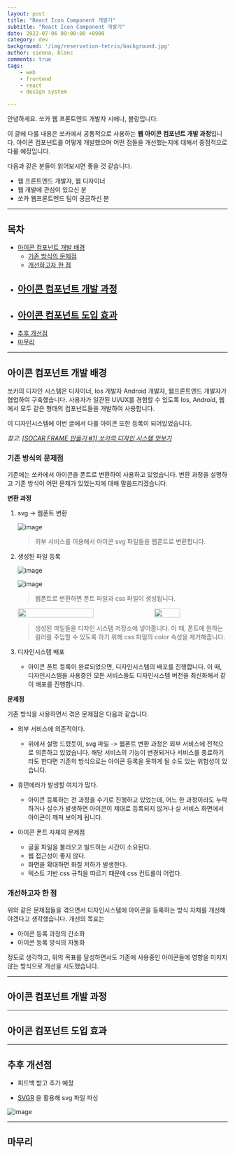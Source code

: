 ```yaml
---
layout: post
title: "React Icon Component 개발기"
subtitle: "React Icon Component 개발기"
date: 2022-07-06 09:00:00 +0900
category: dev
background: '/img/reservation-tetris/background.jpg'
author: sienna, blanc
comments: true
tags:
    - web
    - frontend
    - react
    - design system

---
```


안녕하세요. 쏘카 웹 프론트엔드 개발자 시에나, 블랑입니다.

이 글에 다룰 내용은 쏘카에서 공통적으로 사용하는 **웹 아이콘 컴포넌트 개발 과정**입니다. 아이콘 컴포넌트를 어떻게 개발했으며 어떤 점들을 개선했는지에 대해서 중점적으로 다룰 예정입니다.

다음과 같은 분들이 읽어보시면 좋을 것 같습니다.

- 웹 프론트엔드 개발자, 웹 디자이너
- 웹 개발에 관심이 있으신 분
- 쏘카 웹프론트엔드 팀이 궁금하신 분

---

## 목차

- [아이콘 컴포넌트 개발 배경](#아이콘-컴포넌트-개발-배경)
    - [기존 방식의 문제점](#기존-방식의-문제점)
    - [개선하고자 한 점](#개선하고자-한-점)
- [아이콘 컴포넌트 개발 과정](#아이콘-컴포넌트-개발-과정)
    - 
- [아이콘 컴포넌트 도입 효과](#아이콘-컴포넌트-도입-효과)
    - 
- [추후 개선점](#추후-개선점)
- [마무리](#마무리)

---

## 아이콘 컴포넌트 개발 배경 <a name="아이콘-컴포넌트-개발-배경" />

쏘카의 디자인 시스템은 디자이너, Ios 개발자 Android 개발자, 웹프론트엔드 개발자가 협업하여 구축했습니다. 사용자가 일관된 UI/UX를 경험할 수 있도록 Ios, Android, 웹에서 모두 같은 형태의 컴포넌트들을 개발하여 사용합니다.

이 디자인시스템에 이번 글에서 다룰 아이콘 또한 등록이 되어있었습니다.

*참고: [[SOCAR FRAME 만들기 #1] 쏘카의 디자인 시스템 맛보기](/design/2020/06/23/socar-design-system-01.html)*

### 기존 방식의 문제점 <a name="기존-방식의-문제점" />

기존에는 쏘카에서 아이콘을 폰트로 변환하여 사용하고 있었습니다. 변환 과정을 설명하고 기존 방식이 어떤 문제가 있었는지에 대해 말씀드리겠습니다.

**변환 과정**

1. svg → 웹폰트 변환
    
    ![image](https://user-images.githubusercontent.com/72717402/177696944-f89f054a-c1e3-4ead-a248-63cbc03376b3.png)
    
    > 외부 서비스를 이용해서 아이콘 svg 파일들을 웹폰트로 변환합니다.
    
2. 생성된 파일 등록
    
    ![image](https://user-images.githubusercontent.com/72717402/177697047-02241121-1daa-4e24-abb3-3ff264c049a9.png)
    
    ![image](https://user-images.githubusercontent.com/72717402/177697098-8f2beef8-9f3c-4cbd-b0a1-ceb8b3162a30.png)
    
    > 웹폰트로 변환하면 폰트 파일과 css 파일이 생성됩니다.
    
    <div style="display: flex; justify-content: space-between;">
        <img width="60%" src="https://user-images.githubusercontent.com/72717402/177697181-5bb3f5f6-49e6-499f-82b5-0bb702a43c75.png" />
        <img width="35%" src="https://user-images.githubusercontent.com/72717402/177697213-24b9d90c-1379-441c-b25f-c808b738c965.png" />
    </div>
    
    > 생성된 파일들을 디자인 시스템 저장소에 넣어줍니다. 이 때, 폰트에 원하는 컬러를 주입할 수 있도록 하기 위해 css 파일의 color 속성을 제거해줍니다.
    
3. 디자인시스템 배포
    - 아이콘 폰트 등록이 완료되었으면, 디자인시스템의 배포를 진행합니다. 이 때, 디자인시스템을 사용중인 모든 서비스들도 디자인시스템 버전을 최신화해서 같이 배포를 진행합니다.

**문제점**

기존 방식을 사용하면서 겪은 문제점은 다음과 같습니다.

- 외부 서비스에 의존적이다.
    - 위에서 설명 드렸듯이, svg 파일 -> 웹폰트 변환 과정은 외부 서비스에 전적으로 의존하고 있었습니다. 해당 서비스의 기능이 변경되거나 서비스를 종료하기라도 한다면 기존의 방식으로는 아이콘 등록을 못하게 될 수도 있는 위험성이 있습니다.

- 휴먼에러가 발생할 여지가 많다.
    - 아이콘 등록하는 전 과정을 수기로 진행하고 있었는데, 어느 한 과정이라도 누락하거나 실수가 발생하면 아이콘이 제대로 등록되지 않거나 실 서비스 화면에서 아이콘이 깨져 보이게 됩니다.

- 아이콘 폰트 자체의 문제점
    - 글꼴 파일을 불러오고 빌드하는 시간이 소요된다.
    - 웹 접근성이 좋지 않다.
    - 화면을 확대하면 화질 저하가 발생한다.
    - 텍스트 기반 css 규칙을 따르기 때문에 css 컨트롤이 어렵다.
    

### 개선하고자 한 점 <a name="개선하고자-한-점" />

위와 같은 문제점들을 겪으면서 디자인시스템에 아이콘을 등록하는 방식 자체를 개선해야겠다고 생각했습니다. 개선의 목표는

- 아이콘 등록 과정의 간소화
- 아이콘 등록 방식의 자동화

정도로 생각하고, 위의 목표를 달성하면서도 기존에 사용중인 아이콘들에 영향을 미치지 않는 방식으로 개선을 시도했습니다.

---

## 아이콘 컴포넌트 개발 과정 <a name="아이콘-컴포넌트-개발-과정" />

---

## 아이콘 컴포넌트 도입 효과 <a name="아이콘-컴포넌트-도입-효과" />

---

## 추후 개선점 <a name="추후-개선점" />

- 피드백 받고 추가 예정

- [SVGR](https://react-svgr.com/docs/webpack/) 을 활용해 svg 파일 파싱

![image](https://user-images.githubusercontent.com/72717402/177893564-f4a60a71-90dc-4f7a-bcc3-6ff4a2536c6a.png)

---

## 마무리 <a name="마무리" />
